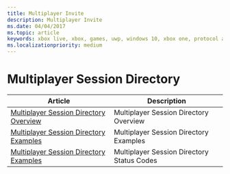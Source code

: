 ```yaml
---
title: Multiplayer Invite
description: Multiplayer Invite
ms.date: 04/04/2017
ms.topic: article
keywords: xbox live, xbox, games, uwp, windows 10, xbox one, protocol activation, multiplayer
ms.localizationpriority: medium
---
```


# Multiplayer Session Directory

| Article | Description |
|---------|-------------|
| [Multiplayer Session Directory Overview](mpsd-overview.md) | Multiplayer Session Directory Overview |
| [Multiplayer Session Directory Examples](mpsd-how-tos.md) | Multiplayer Session Directory Examples |
| [Multiplayer Session Directory Examples](mpsd-status-codes.md) | Multiplayer Session Directory Status Codes |
